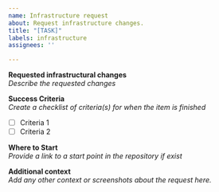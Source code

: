 ```yaml
---
name: Infrastructure request
about: Request infrastructure changes.
title: "[TASK]"
labels: infrastructure
assignees: ''

---
```


**Requested infrastructural changes**  
_Describe the requested changes_

**Success Criteria**  
_Create a checklist of criteria(s) for when the item is finished_
- [ ] Criteria 1
- [ ] Criteria 2

**Where to Start**  
_Provide a link to a start point in the repository if exist_ 

**Additional context**  
_Add any other context or screenshots about the request here._
